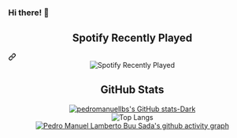 <div class="markdown-heading" dir="auto"><h3 class="heading-element" dir="auto">Hi there! 👋</h3></div>

<div class="markdown-heading" dir="auto"><h2 align="center" class="heading-element" dir="auto">Spotify Recently Played</h2><a id="user-content-spotify-recently-played" class="anchor" aria-label="Permalink: Spotify Recently Played" href="#spotify-recently-played"><svg class="octicon octicon-link" viewBox="0 0 16 16" version="1.1" width="16" height="16" aria-hidden="true"><path d="m7.775 3.275 1.25-1.25a3.5 3.5 0 1 1 4.95 4.95l-2.5 2.5a3.5 3.5 0 0 1-4.95 0 .751.751 0 0 1 .018-1.042.751.751 0 0 1 1.042-.018 1.998 1.998 0 0 0 2.83 0l2.5-2.5a2.002 2.002 0 0 0-2.83-2.83l-1.25 1.25a.751.751 0 0 1-1.042-.018.751.751 0 0 1-.018-1.042Zm-4.69 9.64a1.998 1.998 0 0 0 2.83 0l1.25-1.25a.751.751 0 0 1 1.042.018.751.751 0 0 1 .018 1.042l-1.25 1.25a3.5 3.5 0 1 1-4.95-4.95l2.5-2.5a3.5 3.5 0 0 1 4.95 0 .751.751 0 0 1-.018 1.042.751.751 0 0 1-1.042.018 1.998 1.998 0 0 0-2.83 0l-2.5 2.5a1.998 1.998 0 0 0 0 2.83Z"></path></svg></a></div>

<div align="center">
  <img src="https://spotify-recently-played-readme.vercel.app/api?user=31acuuii2r4dizigzquh5qd3adbu" alt="Spotify Recently Played" />
</div>

<div class="markdown-heading" dir="auto"><h2 align="center" class="heading-element" dir="auto">GitHub Stats</h2></div>

<div align="center">
  <a href="https://github.com/pedromanuellbs/github-readme-stats#gh-dark-mode-only">
    <img src="https://github-readme-stats.vercel.app/api?username=pedromanuellbs&show_icons=true&theme=dark#gh-dark-mode-only" alt="pedromanuellbs's GitHub stats-Dark">
  </a>
</div>

<div align="center">
  <img src="https://github-readme-stats.vercel.app/api/top-langs/?username=pedromanuellbs&layout=compact&theme=dark#gh-dark-mode-only" alt="Top Langs">
</div>

<div align="center">
  <a href="https://github.com/ashutosh00710/github-readme-activity-graph">
    <img src="https://github-readme-activity-graph.vercel.app/graph?username=pedromanuellbs&custom_title=Pedro%20Manuel%20Lamberto's%20github%20activity%20graph&hide_border=true" alt="Pedro Manuel Lamberto Buu Sada's github activity graph">
  </a>
</div>

